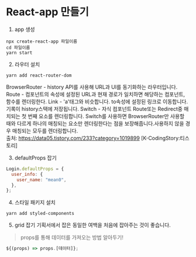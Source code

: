 # React-app 만들기

1. app 생성

```
npx create-react-app 파일이름
cd 파일이름
yarn start
```

2. 라우터 설치

```
yarn add react-router-dom
```

BrowserRouter - history API를 사용해 URL과 UI를 동기화하는 라우터입니다.
Route - 컴포넌트의 속성에 설정된 URL과 현재 경로가 일치하면 해당하는 컴포넌트, 함수를 렌더링한다.
Link - 'a'태그와 비슷합니다. to속성에 설정된 링크로 이동합니다. 기록이 history스택에 저장됩니다.
Switch - 자식 컴포넌트 Route또는 Redirect중 매치되는 첫 번째 요소를 렌더링합니다. Switch를 사용하면 BrowserRouter만 사용할 때와 다르게 하나의 매칭되는 요소만 렌더링한다는 점을 보장해줍니다.사용하지 않을 경우 매칭되는 모두를 렌더링합니다.<br>
출처: https://data05.tistory.com/233?category=1019899 [K-CodingStory:티스토리]

3. defaultProps 잡기

```jsx
Login.defaultProps = {
  user_info: {
    user_name: "mean0",
  },
};
```

4. 스타일 패키지 설치

```
yarn add styled-components
```

5. grid 잡기
   기획서에서 잡은 동일한 여백을 처음에 잡아주는 것이 좋습니다.

> props를 통해 데이터를 가져오는 방법 알아두기!

```jsx
${(props) => props.[데이터]};
```
